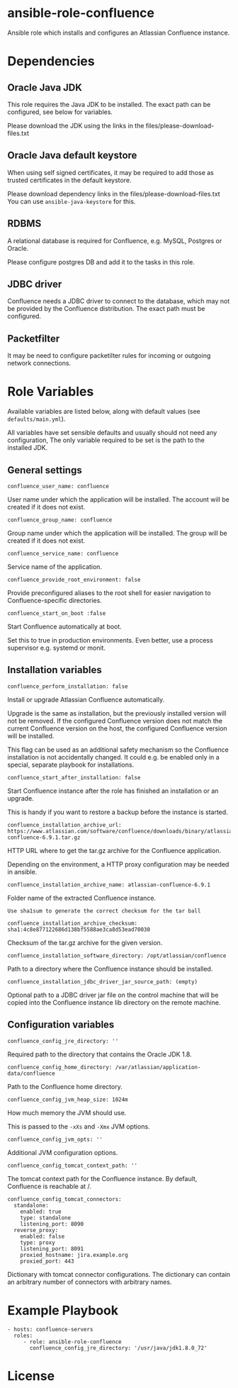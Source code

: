 # ansible-role-confluence

Ansible role which installs and configures an Atlassian Confluence instance.

# Dependencies

## Oracle Java JDK

This role requires the Java JDK to be installed. The exact path can be
configured, see below for variables.
 
Please download the JDK using the links in the files/please-download-files.txt 

## Oracle Java default keystore

When using self signed certificates, it may be required to add those as trusted
certificates in the default keystore.

Please download dependency links in the files/please-download-files.txt 
You can use `ansible-java-keystore` for this.

## RDBMS

A relational database is required for Confluence, e.g. MySQL, Postgres or
Oracle.

Please configure postgres DB and add it to the tasks in this role.

## JDBC driver

Confluence needs a JDBC driver to connect to the database, which may not be
provided by the Confluence distribution. The exact path must be configured.


## Packetfilter

It may be need to configure packetilter rules for incoming or outgoing network
connections.  

# Role Variables

Available variables are listed below, along with default values (see
`defaults/main.yml`).  

All variables have set sensible defaults and usually should not need any
configuration, The only variable required to be set is the path to the installed
JDK.  

## General settings

    confluence_user_name: confluence

User name under which the application will be installed. The account will be
created if it does not exist.  

    confluence_group_name: confluence

Group name under which the application will be installed. The group will be
created if it does not exist.

    confluence_service_name: confluence

Service name of the application.

    confluence_provide_root_environment: false

Provide preconfigured aliases to the root shell for easier navigation to
Confluence-specific directories.

    confluence_start_on_boot :false

Start Confluence automatically at boot.

Set this to true in production environments. Even better, use a process
supervisor e.g. systemd or monit.

## Installation variables

    confluence_perform_installation: false

Install or upgrade Atlassian Confluence automatically.

Upgrade is the same as installation, but the previously installed version
will not be removed. If the configured Confluence version does not match the
current Confluence version on the host, the configured Confluence version
will be installed.

This flag can be used as an additional safety mechanism so the Confluence
installation is not accidentally changed. It could e.g. be enabled only in
a special, separate playbook for installations.

    confluence_start_after_installation: false

Start Confluence instance after the role has finished an installation or an
upgrade.

This is handy if you want to restore a backup before the instance is started.

    confluence_installation_archive_url: https://www.atlassian.com/software/confluence/downloads/binary/atlassian-confluence-6.9.1.tar.gz

HTTP URL where to get the tar.gz archive for the Confluence application.

Depending on the environment, a HTTP proxy configuration may be needed in
ansible.

    confluence_installation_archive_name: atlassian-confluence-6.9.1

Folder name of the extracted Confluence instance.

    Use sha1sum to generate the correct checksum for the tar ball

    confluence_installation_archive_checksum: sha1:4c8e877122686d138bf5588ae3ca8d53ead70030

Checksum of the tar.gz archive for the given version.

    confluence_installation_software_directory: /opt/atlassian/confluence

Path to a directory where the Confluence instance should be installed.

    confluence_installation_jdbc_driver_jar_source_path: (empty)

Optional path to a JDBC driver jar file on the control machine that will be
copied into the Confluence instance lib directory on the remote machine.

## Configuration variables

    confluence_config_jre_directory: ''

Required path to the directory that contains the Oracle JDK 1.8.

    confluence_config_home_directory: /var/atlassian/application-data/confluence

Path to the Confluence home directory.

    confluence_config_jvm_heap_size: 1024m

How much memory the JVM should use.

This is passed to the `-xXs` and `-Xmx` JVM options.

    confluence_config_jvm_opts: ''

Additional JVM configuration options.

    confluence_config_tomcat_context_path: ''

The tomcat context path for the Confluence instance. By default,  Confluence is
reachable at /.

    confluence_config_tomcat_connectors:
      standalone:
        enabled: true
        type: standalone
        listening_port: 8090
      reverse_proxy:
        enabled: false
        type: proxy
        listening_port: 8091
        proxied_hostname: jira.example.org
        proxied_port: 443

Dictionary with tomcat connector configurations. The dictionary can contain an
arbitrary number of connectors with arbitrary names.

# Example Playbook

    - hosts: confluence-servers
      roles:
         - role: ansible-role-confluence
           confluence_config_jre_directory: '/usr/java/jdk1.8.0_72'

# License

